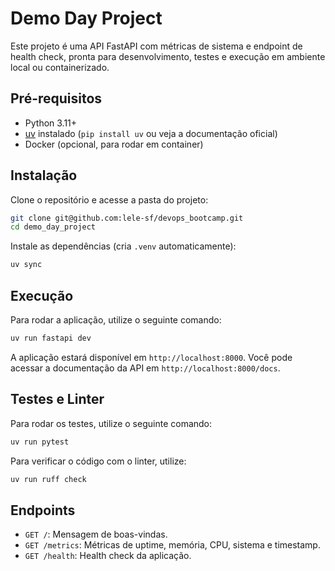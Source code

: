 # Demo Day Project

Este projeto é uma API FastAPI com métricas de sistema e endpoint de health check, pronta para desenvolvimento, testes e execução em ambiente local ou containerizado.

## Pré-requisitos

- Python 3.11+
- [uv](https://github.com/astral-sh/uv) instalado (`pip install uv` ou veja a documentação oficial)
- Docker (opcional, para rodar em container)

## Instalação

Clone o repositório e acesse a pasta do projeto:
```sh
git clone git@github.com:lele-sf/devops_bootcamp.git
cd demo_day_project
```

Instale as dependências (cria `.venv` automaticamente):
```sh
uv sync
```

## Execução

Para rodar a aplicação, utilize o seguinte comando:
```sh
uv run fastapi dev
```

A aplicação estará disponível em `http://localhost:8000`. Você pode acessar a documentação da API em `http://localhost:8000/docs`.

## Testes e Linter

Para rodar os testes, utilize o seguinte comando:
```sh
uv run pytest
```

Para verificar o código com o linter, utilize:
```sh
uv run ruff check
```

## Endpoints

- `GET /`: Mensagem de boas-vindas.
- `GET /metrics`: Métricas de uptime, memória, CPU, sistema e timestamp.
- `GET /health`: Health check da aplicação.